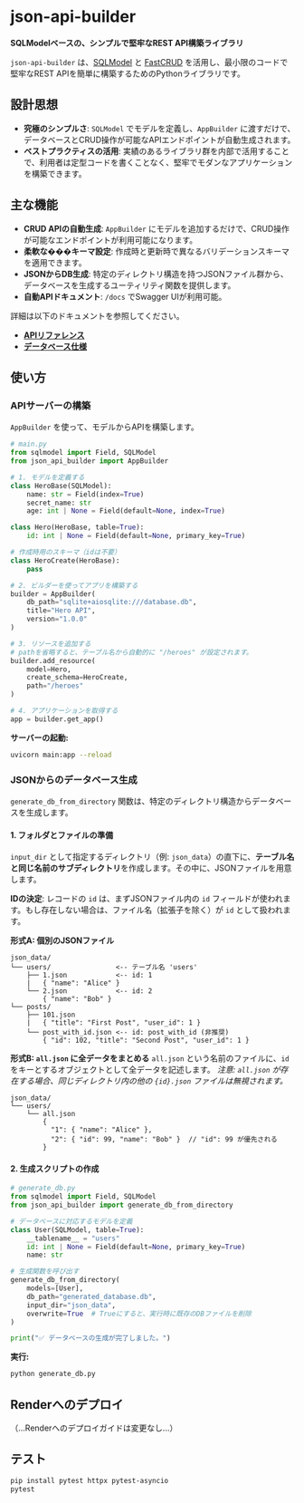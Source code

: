 # json-api-builder

**SQLModelベースの、シンプルで堅牢なREST API構築ライブラリ**

`json-api-builder` は、[SQLModel](https://sqlmodel.tiangolo.com/) と [FastCRUD](https://github.com/benavlabs/fastcrud) を活用し、最小限のコードで堅牢なREST APIを簡単に構築するためのPythonライブラリです。

## 設計思想

-   **究極のシンプルさ**: `SQLModel` でモデルを定義し、`AppBuilder` に渡すだけで、データベースとCRUD操作が可能なAPIエンドポイントが自動生成されます。
-   **ベストプラクティスの活用**: 実績のあるライブラリ群を内部で活用することで、利用者は定型コードを書くことなく、堅牢でモダンなアプリケーションを構築できます。

## 主な機能

-   **CRUD APIの自動生成**: `AppBuilder` にモデルを追加するだけで、CRUD操作が可能なエンドポイントが利用可能になります。
-   **柔軟な���キーマ設定**: 作成時と更新時で異なるバリデーションスキーマを適用できます。
-   **JSONからDB生成**: 特定のディレクトリ構造を持つJSONファイル群から、データベースを生成するユーティリティ関数を提供します。
-   **自動APIドキュメント**: `/docs` でSwagger UIが利用可能。

詳細は以下のドキュメントを参照してください。
-   [**APIリファレンス**](./docs/api_reference.md)
-   [**データベース仕様**](./docs/database.md)

## 使い方

### APIサーバーの構築

`AppBuilder` を使って、モデルからAPIを構築します。

```python
# main.py
from sqlmodel import Field, SQLModel
from json_api_builder import AppBuilder

# 1. モデルを定義する
class HeroBase(SQLModel):
    name: str = Field(index=True)
    secret_name: str
    age: int | None = Field(default=None, index=True)

class Hero(HeroBase, table=True):
    id: int | None = Field(default=None, primary_key=True)

# 作成時用のスキーマ（idは不要）
class HeroCreate(HeroBase):
    pass

# 2. ビルダーを使ってアプリを構築する
builder = AppBuilder(
    db_path="sqlite+aiosqlite:///database.db",
    title="Hero API",
    version="1.0.0"
)

# 3. リソースを追加する
# pathを省略すると、テーブル名から自動的に "/heroes" が設定されます。
builder.add_resource(
    model=Hero,
    create_schema=HeroCreate,
    path="/heroes"
)

# 4. アプリケーションを取得する
app = builder.get_app()
```
**サーバーの起動:**
```bash
uvicorn main:app --reload
```

### JSONからのデータベース生成

`generate_db_from_directory` 関数は、特定のディレクトリ構造からデータベースを生成します。

#### 1. フォルダとファイルの準備

`input_dir` として指定するディレクトリ（例: `json_data`）の直下に、**テーブル名と同じ名前のサブディレクトリ**を作成します。その中に、JSONファイルを用意します。

**IDの決定**:
レコードの `id` は、まずJSONファイル内の `id` フィールドが使われます。もし存在しない場合は、ファイル名（拡張子を除く）が `id` として扱われます。

**形式A: 個別のJSONファイル**
```
json_data/
└── users/                <-- テーブル名 'users'
    ├── 1.json            <-- id: 1
    |   { "name": "Alice" }
    └── 2.json            <-- id: 2
        { "name": "Bob" }
└── posts/
    ├── 101.json
    |   { "title": "First Post", "user_id": 1 }
    └── post_with_id.json <-- id: post_with_id (非推奨)
        { "id": 102, "title": "Second Post", "user_id": 1 }
```

**形式B: `all.json` に全データをまとめる**
`all.json` という名前のファイルに、`id` をキーとするオブジェクトとして全データを記述します。
*注意: `all.json` が存在する場合、同じディレクトリ内の他の `{id}.json` ファイルは無視されます。*
```
json_data/
└── users/
    └── all.json
        {
          "1": { "name": "Alice" },
          "2": { "id": 99, "name": "Bob" }  // "id": 99 が優先される
        }
```

#### 2. 生成スクリプトの作成

```python
# generate_db.py
from sqlmodel import Field, SQLModel
from json_api_builder import generate_db_from_directory

# データベースに対応するモデルを定義
class User(SQLModel, table=True):
    __tablename__ = "users"
    id: int | None = Field(default=None, primary_key=True)
    name: str

# 生成関数を呼び出す
generate_db_from_directory(
    models=[User],
    db_path="generated_database.db",
    input_dir="json_data",
    overwrite=True  # Trueにすると、実行時に既存のDBファイルを削除
)

print("✅ データベースの生成が完了しました。")
```
**実行:**
```bash
python generate_db.py
```

## Renderへのデプロイ

（...Renderへのデプロイガイドは変更なし...）

## テスト

```bash
pip install pytest httpx pytest-asyncio
pytest
```